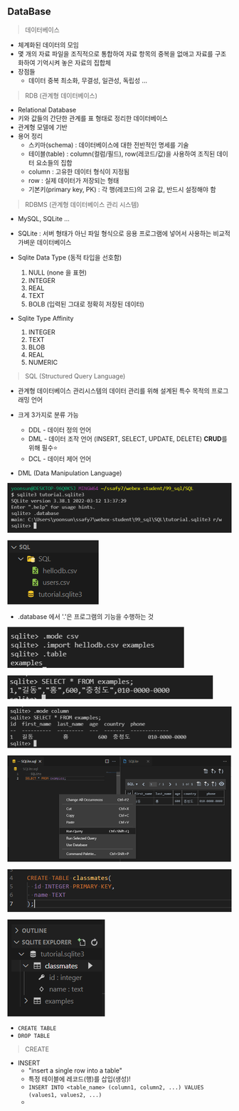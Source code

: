 ## DataBase

> 데이터베이스

* 체계화된 데이터의 모임
* 몇 개의 자료 파일을 조직적으로 통합하여 자료 항목의 중복을 없애고 자료를 구조화하여 기억시켜 놓은 자료의 집합체
* 장점들
  * 데이터 중복 최소화, 무결성, 일관성, 독립성 ...

> RDB (관계형 데이터베이스)

* Relational Database
* 키와 값들의 간단한 관계를 표 형태로 정리한 데이터베이스
* 관계형 모델에 기반
* 용어 정리
  * 스키마(schema) : 데이터베이스에 대한 전반적인 명세를 기술
  * 테이블(table) : column(컬럼/필드), row(레코드/값)을 사용하여 조직된 데이터 요소들의 집합
  * column : 고유한 데이터 형식이 지정됨
  * row : 실제 데이터가 저장되는 형태
  * 기본키(primary key, PK) : 각 행(레코드)의 고유 값, 반드시 설정해야 함

> RDBMS (관계형 데이터베이스 관리 시스템)

* MySQL, SQLite ...
* SQLite : 서버 형태가 아닌 파일 형식으로 응용 프로그램에 넣어서 사용하는 비교적 가벼운 데이터베이스
* Sqlite Data Type (동적 타입을 선호함)
  1. NULL (none 을 표현)
  2. INTEGER
  3. REAL
  4. TEXT
  5. BOLB (입력된 그대로 정확히 저장된 데이터)

* Sqlite Type Affinity
  1. INTEGER
  2. TEXT
  3. BLOB
  4. REAL
  5. NUMERIC

> SQL (Structured Query Language)

* 관계형 데이터베이스 관리시스템의 데이터 관리를 위해 설계된 특수 목적의 프로그래밍 언어
* 크게 3가지로 분류 가능
  * DDL - 데이터 정의 언어
  * DML - 데이터 조작 언어 (INSERT, SELECT, UPDATE, DELETE) **CRUD**를 위해 필수:star:
  * DCL - 데이터 제어 언어

* DML (Data Manipulation Language)

> 



![image-20220314093907642](db_day1.assets/image-20220314093907642.png)

![image-20220314094004185](db_day1.assets/image-20220314094004185.png)

* .database 에서 '.'은 프로그램의 기능을 수행하는 것

![image-20220314094537908](db_day1.assets/image-20220314094537908.png)

![image-20220314094724038](db_day1.assets/image-20220314094724038.png)

![image-20220314095053910](db_day1.assets/image-20220314095053910.png)

![image-20220314095139119](db_day1.assets/image-20220314095139119.png)

![image-20220314095401821](db_day1.assets/image-20220314095401821.png)

![image-20220314095448392](db_day1.assets/image-20220314095448392.png)



* `CREATE TABLE`
* `DROP TABLE`



> CREATE

* INSERT
  * "insert a single row into a table"
  * 특정 테이블에 레코드(행)를 삽입(생성)!
  * `INSERT INTO <table_name> (column1, column2, ...) VALUES (values1, values2, ...)`
  * 